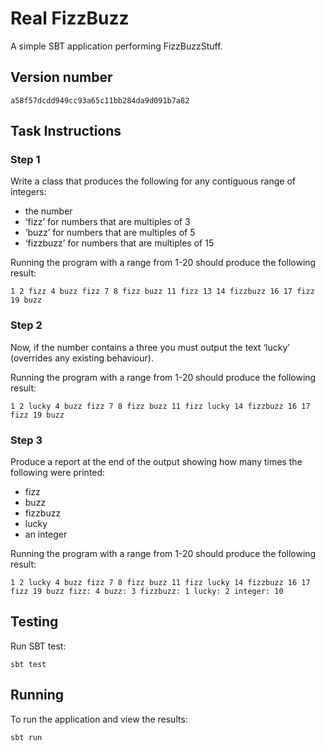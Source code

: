# Real FizzBuzz

A simple SBT application performing FizzBuzzStuff.

## Version number

`a58f57dcdd949cc93a65c11bb284da9d091b7a82`

## Task Instructions

### Step 1

Write a class that produces the following for any contiguous range of integers:

* the number
* ‘fizz’ for numbers that are multiples of 3
* ‘buzz’ for numbers that are multiples of 5
* ‘fizzbuzz’ for numbers that are multiples of 15

Running the program with a range from 1-20 should produce the following result:

`1 2 fizz 4 buzz fizz 7 8 fizz buzz 11 fizz 13 14 fizzbuzz 16 17 fizz 19 buzz`

### Step 2

Now, if the number contains a three you must output the text ‘lucky’ (overrides any existing behaviour).

Running the program with a range from 1-20 should produce the following result:

`1 2 lucky 4 buzz fizz 7 8 fizz buzz 11 fizz lucky 14 fizzbuzz 16 17 fizz 19 buzz`

### Step 3

Produce a report at the end of the output showing how many times the following were printed:

- fizz
- buzz
- fizzbuzz
- lucky
- an integer

Running the program with a range from 1-20 should produce the following result:

`1 2 lucky 4 buzz fizz 7 8 fizz buzz 11 fizz lucky 14 fizzbuzz 16 17 fizz 19 buzz fizz: 4 buzz: 3 fizzbuzz: 1 lucky: 2 integer: 10`


## Testing

Run SBT test:
 
```
sbt test
```

## Running

To run the application and view the results:
 
```
sbt run
```
